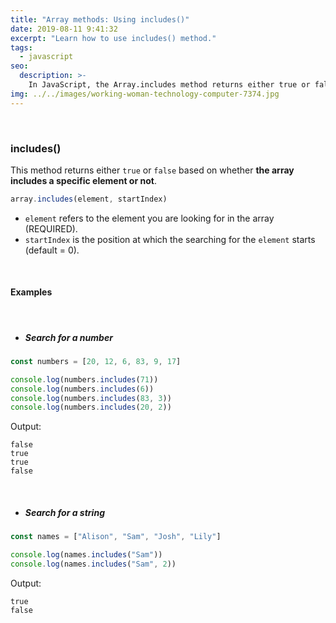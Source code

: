 ```yaml
---
title: "Array methods: Using includes()"
date: 2019-08-11 9:41:32
excerpt: "Learn how to use includes() method."
tags:
  - javascript
seo:
  description: >-
    In JavaScript, the Array.includes method returns either true or false based on whether the array includes a specific element or not.
img: ../../images/working-woman-technology-computer-7374.jpg
---
```


<br>

### **includes()**

This method returns either `true` or `false` based on whether **the array includes a specific element or not**.

```javascript
array.includes(element, startIndex)
```

- `element` refers to the element you are looking for in the array (REQUIRED).
- `startIndex` is the position at which the searching for the `element` starts (default = 0).

<br>

#### **Examples**

<br>

- ##### Search for a number

```javascript
const numbers = [20, 12, 6, 83, 9, 17]

console.log(numbers.includes(71))
console.log(numbers.includes(6))
console.log(numbers.includes(83, 3))
console.log(numbers.includes(20, 2))
```

Output:

```
false
true
true
false
```

<br>

- ##### Search for a string

```javascript
const names = ["Alison", "Sam", "Josh", "Lily"]

console.log(names.includes("Sam"))
console.log(names.includes("Sam", 2))
```

Output:

```
true
false
```
